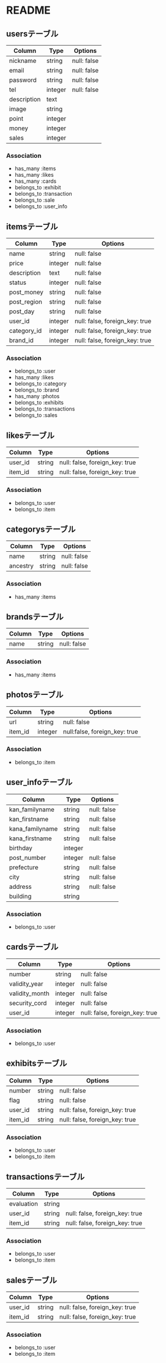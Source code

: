 # README

## usersテーブル
|Column|Type|Options|
|------|----|-------|
|nickname|string|null: false|
|email|string|null: false|
|password|string|null: false|
|tel|integer|null: false|
|description|text| |
|image|string| |
|point|integer| |
|money|integer| |
|sales|integer| |
### Association
- has_many    :items
- has_many    :likes
- has_many    :cards
- belongs_to  :exhibit
- belongs_to  :transaction
- belongs_to  :sale
- belongs_to  :user_info

## itemsテーブル
|Column|Type|Options|
|------|----|-------|
|name|string|null: false|
|price|integer|null: false|
|description|text|null: false|
|status|integer|null: false|
|post_money|string|null: false|
|post_region|string|null: false|
|post_day|string|null: false|
|user_id|integer|null: false, foreign_key: true|
|category_id|integer|null: false, foreign_key: true|
|brand_id|integer|null: false, foreign_key: true|
### Association
- belongs_to  :user
- has_many    :likes
- belongs_to  :category
- belongs_to  :brand
- has_many    :photos
- belongs_to  :exhibits
- belongs_to  :transactions
- belongs_to  :sales

## likesテーブル
|Column|Type|Options|
|------|----|-------|
|user_id|string|null: false, foreign_key: true|
|item_id|string|null: false, foreign_key: true|
### Association
- belongs_to  :user
- belongs_to  :item

## categorysテーブル
|Column|Type|Options|
|------|----|-------|
|name|string|null: false|
|ancestry|string|null: false|
### Association
- has_many  :items

## brandsテーブル
|Column|Type|Options|
|------|----|-------|
|name|string|null: false|
### Association
- has_many  :items

## photosテーブル
|Column|Type|Options|
|------|----|-------|
|url|string|null: false|
|item_id|integer|null:false, foreign_key: true|
### Association
- belongs_to  :item

## user_infoテーブル
|Column|Type|Options|
|------|----|-------|
|kan_familyname|string|null: false|
|kan_firstname|string|null: false|
|kana_familyname|string|null: false|
|kana_firstname|string|null: false|
|birthday|integer| |
|post_number|integer|null: false|
|prefecture|string|null: false|
|city|string|null: false|
|address|string|null: false|
|building|string| |
### Association
- belongs_to  :user

## cardsテーブル
|Column|Type|Options|
|------|----|-------|
|number|string|null: false|
|validity_year|integer|null: false|
|validity_month|integer|null: false|
|security_cord|integer|null: false|
|user_id|integer|null: false, foreign_key: true|
### Association
- belongs_to  :user

## exhibitsテーブル
|Column|Type|Options|
|------|----|-------|
|number|string|null: false|
|flag|string|null: false|
|user_id|string|null: false, foreign_key: true|
|item_id|string|null: false, foreign_key: true|
### Association
- belongs_to  :user
- belongs_to  :item

## transactionsテーブル
|Column|Type|Options|
|------|----|-------|
|evaluation|string| |
|user_id|string|null: false, foreign_key: true|
|item_id|string|null: false, foreign_key: true|
### Association
- belongs_to  :user
- belongs_to  :item

## salesテーブル
|Column|Type|Options|
|------|----|-------|
|user_id|string|null: false, foreign_key: true|
|item_id|string|null: false, foreign_key: true|
### Association
- belongs_to  :user
- belongs_to  :item